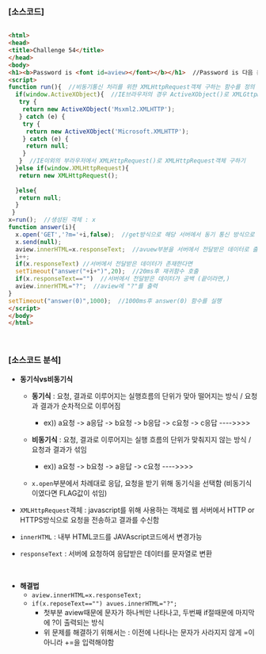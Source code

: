 ### [소스코드]

```html

<html>
<head>
<title>Challenge 54</title>
</head>
<body>
<h1><b>Password is <font id=aview></font></b></h1>  //Password is 다음 문자열을 avuew라고 id지정
<script>
function run(){  //비동기통신 처리를 위한 XMLHttpRequest객체 구하는 함수를 정의
  if(window.ActiveXObject){  //IE브라우저의 경우 ActiveXObject()로 XMLGttpRequest객체 구하기
   try {
    return new ActiveXObject('Msxml2.XMLHTTP');
   } catch (e) {
    try {
     return new ActiveXObject('Microsoft.XMLHTTP');
    } catch (e) {
     return null;
    }
   }  //IE이외의 부라우저에서 XMLHttpRequest()로 XMLHttpRequest객체 구하기
  }else if(window.XMLHttpRequest){
   return new XMLHttpRequest();
 
  }else{
   return null;
  }
 }
x=run();  //생성된 객체 : x
function answer(i){
  x.open('GET','?m='+i,false);  //get방식으로 해당 서버에서 동기 통신 방식으로 연결
  x.send(null);
  aview.innerHTML=x.responseText;  //avuew부분을 서버에서 전달받은 데이터로 출력
  i++;
  if(x.responseText) //서버에서 전달받은 데이터가 존재한다면
  setTimeout("answer("+i+")",20);  //20ms후 재귀함수 호출
  if(x.responseText=="")  //서버에서 전달받은 데이터가 공백 (끝이라면,)
  aview.innerHTML="?";  //aview에 "?"를 출력
}
setTimeout("answer(0)",1000);  //1000ms후 answer(0) 함수를 실행
</script>
</body>
</html>
```

<br>

### [소스코드 분석]

* **동기식vs비동기식**

    * **동기식** : 요청, 결과로 이루어지는 실행흐름의 단위가 맞아 떨어지는 방식 / 요청과 결과가 순차적으로 이루어짐
        * ex)) a요청 -> a응답 -> b요청 -> b응답 -> c요청 -> c응답 ---->>>>
        
    * **비동기식** : 요청, 결과로 이루어지는 실행 흐름의 단위가 맞춰지지 않는 방식 / 요청과 결과가 섞임
        * ex)) a요청 -> b요청 -> a응답 -> c요청 ---->>>>

    * `x.open`부분에서 차례대로 응답, 요청을 받기 위해 동기식을 선택함 (비동기식이였다면 FLAG값이 섞임)



* `XMLHttpRequest`객체 : javascript를 위해 사용하는 객체로 웹 서버에서 HTTP or HTTPS방식으로 요청을 전송하고 결과를 수신함

* `innerHTML` : 내부 HTML코드를 JAVAscript코드에서 변경가능

* `responseText` : 서버에 요청하여 응답받은 데이터를 문자열로 변환

<br>

* **해결법**
    * `aview.innerHTML=x.responseText;` 
    * `if(x.reposeText=="") avues.innerHTML="?";`
        * 첫부분 aview때문에 문자가 하나씩만 나타나고, 두번째 if절때문에 마지막에 ?이 출력되는 방식
        * 위 문제를 해결하기 위해서는 : 이전에 나타나는 문자가 사라지지 않게 =이 아니라 +=을 입력해야함
    
    
    
    
